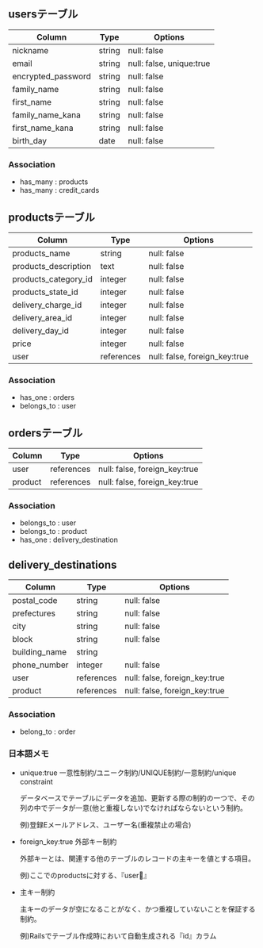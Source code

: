 
## usersテーブル

| Column                | Type   | Options                  |
| --------------------- | ------ | ------------------------ |
| nickname              | string | null: false              |
| email                 | string | null: false, unique:true |
| encrypted_password    | string | null: false              |
| family_name           | string | null: false              |
| first_name            | string | null: false              |
| family_name_kana      | string | null: false              |
| first_name_kana       | string | null: false              |
| birth_day             | date   | null: false              |

### Association

- has_many : products
- has_many : credit_cards

## productsテーブル

| Column               | Type       | Options                       |
| -------------------- | ---------- | ----------------------------- |
| products_name        | string     | null: false                   |
| products_description | text       | null: false                   |
| products_category_id | integer    | null: false                   |
| products_state_id    | integer    | null: false                   |
| delivery_charge_id   | integer    | null: false                   |
| delivery_area_id     | integer    | null: false                   |
| delivery_day_id      | integer    | null: false                   |
| price                | integer    | null: false                   |
| user                 | references | null: false, foreign_key:true |

### Association

- has_one : orders
- belongs_to : user

## ordersテーブル

| Column             | Type       | Options                       |
| ------------------ | ---------- | ----------------------------- |
| user               | references | null: false, foreign_key:true |
| product            | references | null: false, foreign_key:true |

### Association

- belongs_to : user
- belongs_to : product
- has_one : delivery_destination

## delivery_destinations

| Column             | Type       | Options                       |
| ------------------ | ---------- | ----------------------------- |
| postal_code        | string     | null: false                   |
| prefectures        | string     | null: false                   |
| city               | string     | null: false                   |
| block              | string     | null: false                   |
| building_name      | string     |                               |
| phone_number       | integer    | null: false                   |
| user               | references | null: false, foreign_key:true |
| product            | references | null: false, foreign_key:true |

### Association

- belong_to : order

### 日本語メモ

- unique:true 一意性制約/ユニーク制約/UNIQUE制約/一意制約/unique constraint

  データベースでテーブルにデータを追加、更新する際の制約の一つで、その列の中でデータが一意(他と重複しない)でなければならないという制約。

  例)登録Eメールアドレス、ユーザー名(重複禁止の場合)

- foreign_key:true 外部キー制約

  外部キーとは、関連する他のテーブルのレコードの主キーを値とする項目。

  例)ここでのproductsに対する、『user』

- 主キー制約

  主キーのデータが空になることがなく、かつ重複していないことを保証する制約。
  
  例)Railsでテーブル作成時において自動生成される『id』カラム